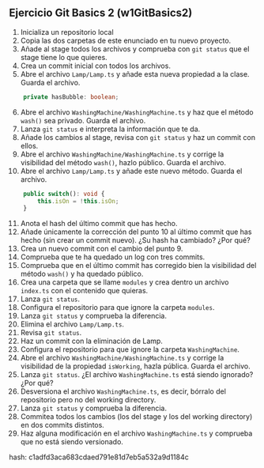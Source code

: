 ## Ejercicio Git Basics 2 (w1GitBasics2)

1. Inicializa un repositorio local
1. Copia las dos carpetas de este enunciado en tu nuevo proyecto.
1. Añade al stage todos los archivos y comprueba con `git status` que el stage tiene lo que quieres.
1. Crea un commit inicial con todos los archivos.
1. Abre el archivo `Lamp/Lamp.ts` y añade esta nueva propiedad a la clase. Guarda el archivo.

```typescript
    private hasBubble: boolean;
```

6. Abre el archivo `WashingMachine/WashingMachine.ts` y haz que el método `wash()` sea privado. Guarda el archivo.
1. Lanza `git status` e interpreta la información que te da.
1. Añade los cambios al stage, revisa con `git status` y haz un commit con ellos.
1. Abre el archivo `WashingMachine/WashingMachine.ts` y corrige la visibilidad del método `wash()`, hazlo público. Guarda el archivo.
1. Abre el archivo `Lamp/Lamp.ts` y añade este nuevo método. Guarda el archivo.

```typescript
    public switch(): void {
        this.isOn = !this.isOn;
    }
```

11. Anota el hash del último commit que has hecho.
1. Añade únicamente la corrección del punto 10 al último commit que has hecho (sin crear un commit nuevo). ¿Su hash ha cambiado? ¿Por qué?
1. Crea un nuevo commit con el cambio del punto 9.
1. Comprueba que te ha quedado un log con tres commits.
1. Comprueba que en el último commit has corregido bien la visibilidad del método `wash()` y ha quedado público.
1. Crea una carpeta que se llame `modules` y crea dentro un archivo `index.ts` con el contenido que quieras.
1. Lanza `git status`.
1. Configura el repositorio para que ignore la carpeta `modules`.
1. Lanza `git status` y comprueba la diferencia.
1. Elimina el archivo `Lamp/Lamp.ts`.
1. Revisa `git status`.
1. Haz un commit con la eliminación de Lamp.
1. Configura el repositorio para que ignore la carpeta `WashingMachine`.
1. Abre el archivo `WashingMachine/WashingMachine.ts` y corrige la visibilidad de la propiedad `isWorking`, hazla pública. Guarda el archivo.
1. Lanza `git status`. ¿El archivo `WashingMachine.ts` está siendo ignorado? ¿Por qué?
1. Desversiona el archivo `WashingMachine.ts`, es decir, bórralo del repositorio pero no del working directory.
1. Lanza `git status` y comprueba la diferencia.
1. Commitea todos los cambios (los del stage y los del working directory) en dos commits distintos.
1. Haz alguna modificación en el archivo `WashingMachine.ts` y comprueba que no está siendo versionado.

hash: c1adfd3aca683cdaed791e81d7eb5a532a9d1184c
